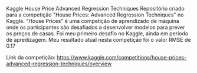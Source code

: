 Kaggle House Price Advanced Regression Techniques
Repositório criado para a competição "House Prices: Advanced Regression Techniques" no Kaggle. "House Prices" é uma competição de aprendizado de máquina onde os participantes são desafiados a desenvolver modelos para prever os preços de casas. Foi meu primeiro desafio no Kaggle, ainda em período de apredizagem. Meu resultado atual nesta competição foi o valor RMSE de 0.17

Link da competição: https://www.kaggle.com/competitions/house-prices-advanced-regression-techniques/overview

